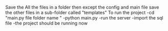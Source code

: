 Save the All the files in a folder then except the config and main file save the other files in a sub-folder called "templates"
To run the project
-cd "main.py file folder name "
-python main.py
-run the server
-import the sql file
-the project should be running now
